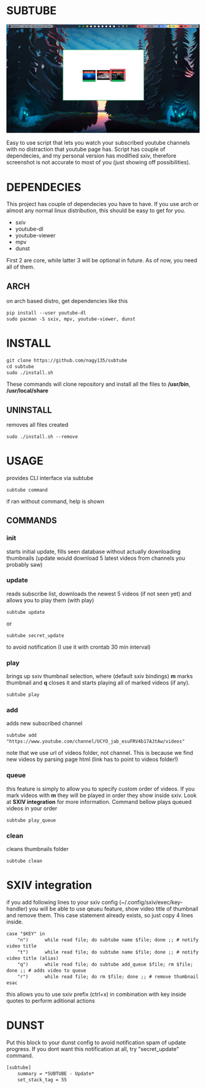 # SUBTUBE
![sxiv picker](sxiv_picker.png)

Easy to use script that lets you watch your subscribed youtube channels with no distraction that youtube page has. Script has couple of dependecies, and my personal version has modified sxiv, therefore screenshot is not accurate to most of you (just showing off possibilities).

# DEPENDECIES

This project has couple of dependecies you have to have. If you use arch or almost any normal linux distribution, this should be easy to get for you.

* sxiv
* youtube-dl
* youtube-viewer
* mpv
* dunst

First 2 are core, while latter 3 will be optional in future. As of now, you need all of them.

## ARCH
on arch based distro, get dependencies like this
```
pip install --user youtube-dl
sudo pacman -S sxiv, mpv, youtube-viewer, dunst
```

# INSTALL

```
git clone https://github.com/nagy135/subtube
cd subtube
sudo ./install.sh
```
These commands will clone repository and install all the files to **/usr/bin**, **/usr/local/share**

## UNINSTALL
removes all files created
```
sudo ./install.sh --remove
```

# USAGE

provides CLI interface via subtube
```
subtube command
```
if ran without command, help is shown

## COMMANDS

### init
starts initial update, fills seen database without actually downloading thumbnails (update would download 5 latest videos from channels you probably saw)

### update
reads subscribe list, downloads the newest 5 videos (if not seen yet) and allows you to play them (with play)
```
subtube update
```
or
```
subtube secret_update
```
to avoid notification (I use it with crontab 30 min interval)

### play
brings up sxiv thumbnail selection, where (default sxiv bindings) **m** marks thumbnail and **q** closes it and starts playing all of marked videos (if any).
```
subtube play
```

### add
adds new subscribed channel

```
subtube add "https://www.youtube.com/channel/UCYO_jab_esuFRV4b17AJtAw/videos"
```

note that we use url of videos folder, not channel. This is because we find new videos by parsing page html (link has to point to videos folder!)

### queue
this feature is simply to allow you to specify custom order of videos. If you mark videos with **m** they will be played in order they show inside sxiv. Look at **SXIV integration** for more information. Command bellow plays queued videos in your order
```
subtube play_queue
```


### clean
cleans thumbnails folder

```
subtube clean
```

# SXIV integration
if you add following lines to your sxiv config (~/.config/sxiv/exec/key-handler) you will be able to use qeueu feature, show video title of thumbnail and remove them. This case statement already exists, so just copy 4 lines inside.

```
case "$KEY" in
    "n")      while read file; do subtube name $file; done ;; # notify video title
    "t")      while read file; do subtube name $file; done ;; # notify video title (alias)
    "q")      while read file; do subtube add_queue $file; rm $file; done ;; # adds video to queue
    "r")      while read file; do rm $file; done ;; # remove thumbnail
esac
```
this allows you to use sxiv prefix (ctrl+x) in combination with key inside quotes to perform aditional actions

# DUNST

Put this block to your dunst config to avoid notification spam of update progress. If you dont want this notification at all, try "secret_update" command.

```
[subtube]
    summary = *SUBTUBE - Update*
    set_stack_tag = 55
```
